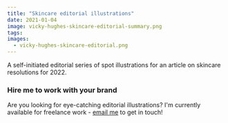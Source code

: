 ```yaml
---
title: "Skincare editorial illustrations"
date: 2021-01-04
image: vicky-hughes-skincare-editorial-summary.png
tags:
images:
  - vicky-hughes-skincare-editorial.png
---
```


A self-initiated editorial series of spot illustrations for an article on skincare resolutions for 2022.

### Hire me to work with your brand
Are you looking for eye-catching editorial illustrations? I'm currently available for freelance work - [email me](mailto:vicky@vickyhughes.co.uk) to get in touch!
